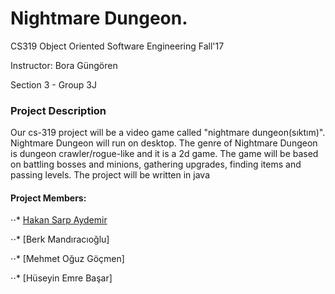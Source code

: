 


# Nightmare Dungeon.

CS319 Object Oriented Software Engineering Fall'17

Instructor: Bora Güngören

Section 3 - Group 3J

### Project Description

Our cs-319 project will be a video game called "nightmare dungeon(sıktım)". 
Nightmare Dungeon will run on desktop. The genre of Nightmare Dungeon is dungeon crawler/rogue-like and it is a 2d game. 
The game will be based on battling bosses and minions, gathering upgrades, finding items and passing levels. 
The project will be written in java

#### Project Members:

⋅⋅* [Hakan Sarp Aydemir](https://github.com/hsarpaydemir)

⋅⋅* [Berk Mandıracıoğlu]

⋅⋅* [Mehmet Oğuz Göçmen]

⋅⋅* [Hüseyin Emre Başar]
